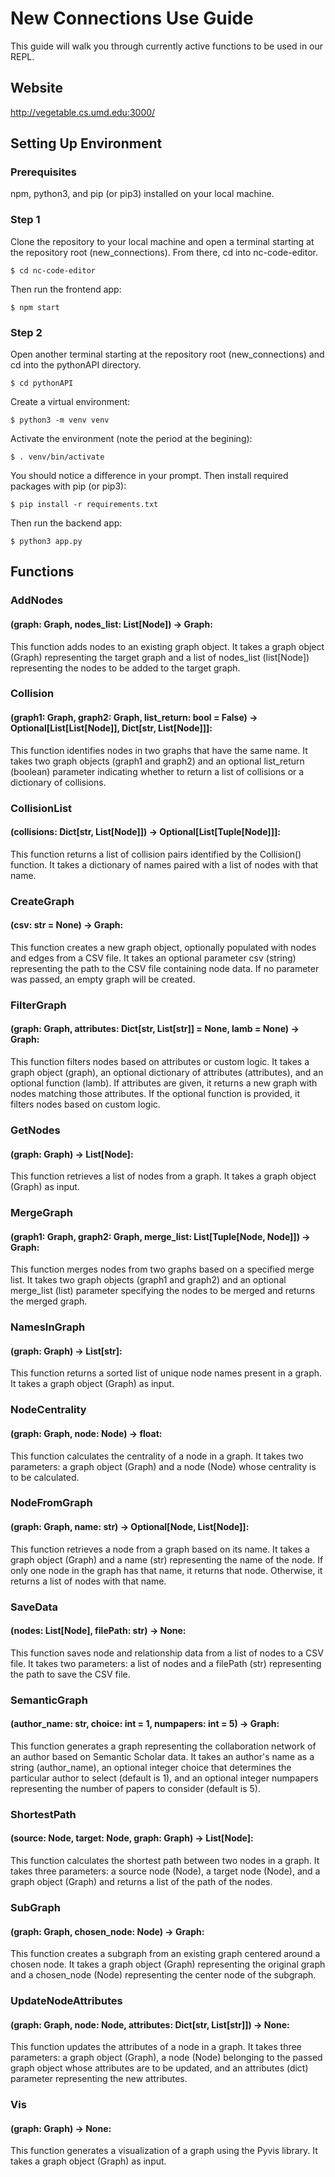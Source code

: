 # New Connections Use Guide

This guide will walk you through currently active functions to be used in our REPL. 

## Website

http://vegetable.cs.umd.edu:3000/

## Setting Up Environment

### Prerequisites
npm, python3, and pip (or pip3) installed on your local machine.

### Step 1
Clone the repository to your local machine and open a terminal starting at the repository root (new_connections). From there, cd into nc-code-editor.
```console
$ cd nc-code-editor
```
Then run the frontend app:
```console
$ npm start
```

### Step 2
Open another terminal starting at the repository root (new_connections) and cd into the pythonAPI directory.
```console
$ cd pythonAPI
```
Create a virtual environment:
```console
$ python3 -m venv venv
```
Activate the environment (note the period at the begining):
```console
$ . venv/bin/activate
```
You should notice a difference in your prompt. Then install required packages with pip (or pip3):
```console
$ pip install -r requirements.txt
```
Then run the backend app:
```console
$ python3 app.py
```

## Functions
### AddNodes
#### (graph: Graph, nodes_list: List[Node]) -> Graph: 
This function adds nodes to an existing graph object. It takes a graph object (Graph) representing the target graph and a list of nodes_list (list[Node]) representing the nodes to be added to the target graph.

### Collision
#### (graph1: Graph, graph2: Graph, list_return: bool = False) -> Optional[List[List[Node]], Dict[str, List[Node]]]: 
This function identifies nodes in two graphs that have the same name. It takes two graph objects (graph1 and graph2) and an optional list_return (boolean) parameter indicating whether to return a list of collisions or a dictionary of collisions.

### CollisionList
#### (collisions: Dict[str, List[Node]]) -> Optional[List[Tuple[Node]]]: 
This function returns a list of collision pairs identified by the Collision() function. It takes a dictionary of names paired with a list of nodes with that name.

### CreateGraph
#### (csv: str = None) -> Graph: 
This function creates a new graph object, optionally populated with nodes and edges from a CSV file. It takes an optional parameter csv (string) representing the path to the CSV file containing node data. If no parameter was passed, an empty graph will be created.

### FilterGraph
#### (graph: Graph, attributes: Dict[str, List[str]] = None, lamb = None) -> Graph: 
This function filters nodes based on attributes or custom logic. It takes a graph object (graph), an optional dictionary of attributes (attributes), and an optional function (lamb). If attributes are given, it returns a new graph with nodes matching those attributes. If the optional function is provided, it filters nodes based on custom logic. 

### GetNodes
#### (graph: Graph) -> List[Node]: 
This function retrieves a list of nodes from a graph. It takes a graph object (Graph) as input.

### MergeGraph
#### (graph1: Graph, graph2: Graph, merge_list: List[Tuple[Node, Node]]) -> Graph: 
This function merges nodes from two graphs based on a specified merge list. It takes two graph objects (graph1 and graph2) and an optional merge_list (list) parameter specifying the nodes to be merged and returns the merged graph.

### NamesInGraph
#### (graph: Graph) -> List[str]: 
This function returns a sorted list of unique node names present in a graph. It takes a graph object (Graph) as input.

### NodeCentrality
#### (graph: Graph, node: Node) -> float:
This function calculates the centrality of a node in a graph. It takes two parameters: a graph object (Graph) and a node (Node) whose centrality is to be calculated.

### NodeFromGraph
#### (graph: Graph, name: str) -> Optional[Node, List[Node]]: 
This function retrieves a node from a graph based on its name. It takes a graph object (Graph) and a name (str) representing the name of the node. If only one node in the graph has that name, it returns that node. Otherwise, it returns a list of nodes with that name.

### SaveData
#### (nodes: List[Node], filePath: str) -> None:
This function saves node and relationship data from a list of nodes to a CSV file. It takes two parameters: a list of nodes and a filePath (str) representing the path to save the CSV file.

### SemanticGraph
#### (author_name: str, choice: int = 1, numpapers: int = 5) -> Graph: 
This function generates a graph representing the collaboration network of an author based on Semantic Scholar data. It takes an author's name as a string (author_name), an optional integer choice that determines the particular author to select (default is 1), and an optional integer numpapers representing the number of papers to consider (default is 5).

### ShortestPath
#### (source: Node, target: Node, graph: Graph) -> List[Node]:
This function calculates the shortest path between two nodes in a graph. It takes three parameters: a source node (Node), a target node (Node), and a graph object (Graph) and returns a list of the path of the nodes.

### SubGraph
#### (graph: Graph, chosen_node: Node) -> Graph: 
This function creates a subgraph from an existing graph centered around a chosen node. It takes a graph object (Graph) representing the original graph and a chosen_node (Node) representing the center node of the subgraph.

### UpdateNodeAttributes
#### (graph: Graph, node: Node, attributes: Dict[str, List[str]]) -> None: 
This function updates the attributes of a node in a graph. It takes three parameters: a graph object (Graph), a node (Node) belonging to the passed graph object whose attributes are to be updated, and an attributes (dict) parameter representing the new attributes.

### Vis
#### (graph: Graph) -> None:
This function generates a visualization of a graph using the Pyvis library. It takes a graph object (Graph) as input.

